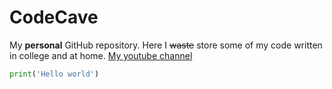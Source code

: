 # CodeCave
My **personal** GitHub repository. Here I ~~waste~~ store some of my code written in college and at home.
[My youtube channel](https://www.youtube.com/@lonelybaobab)
```python
print('Hello world')
```
